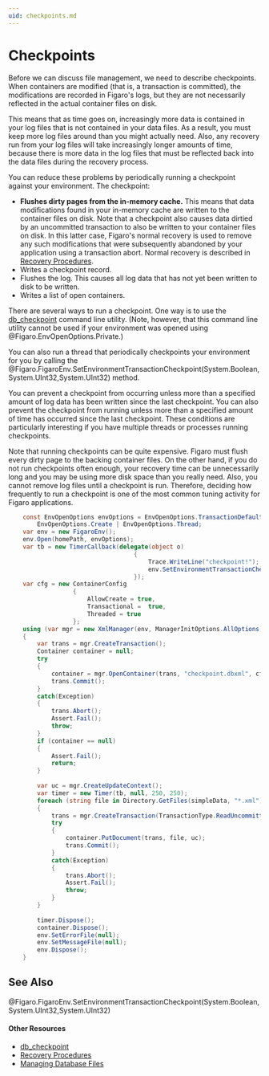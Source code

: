 ```yaml
---
uid: checkpoints.md
---
```


# Checkpoints

Before we can discuss file management, we need to describe checkpoints. When containers are modified (that is, a transaction is committed), the modifications are recorded in Figaro's logs, but they are not necessarily reflected in the actual container files on disk.

This means that as time goes on, increasingly more data is contained in your log files that is not contained in your data files. As a result, you must keep more log files around than you might actually need. Also, any recovery run from your log files will take increasingly longer amounts of time, because there is more data in the log files that must be reflected back into the data files during the recovery process.

You can reduce these problems by periodically running a checkpoint against your environment. The checkpoint:

* **Flushes dirty pages from the in-memory cache.** This means that data modifications found in your in-memory cache are written to the container files on disk. Note that a checkpoint also causes data dirtied by an uncommitted transaction to also be written to your container files on disk. In this latter case, Figaro's normal recovery is used to remove any such modifications that were subsequently abandoned by your application using a transaction abort. Normal recovery is described in [Recovery Procedures](xref:recovery-procedures.md).
* Writes a checkpoint record.
* Flushes the log. This causes all log data that has not yet been written to disk to be written.
* Writes a list of open containers.

There are several ways to run a checkpoint. One way is to use the [db_checkpoint](xref:db_checkpoint.md) command line utility. (Note, however, that this command line utility cannot be used if your environment was opened using @Figaro.EnvOpenOptions.Private.)


You can also run a thread that periodically checkpoints your environment for you by calling the @Figaro.FigaroEnv.SetEnvironmentTransactionCheckpoint(System.Boolean,System.UInt32,System.UInt32) method.


You can prevent a checkpoint from occurring unless more than a specified amount of log data has been written since the last checkpoint. You can also prevent the checkpoint from running unless more than a specified amount of time has occurred since the last checkpoint. These conditions are particularly interesting if you have multiple threads or processes running checkpoints.


Note that running checkpoints can be quite expensive. Figaro must flush every dirty page to the backing container files. On the other hand, if you do not run checkpoints often enough, your recovery time can be unnecessarily long and you may be using more disk space than you really need. Also, you cannot remove log files until a checkpoint is run. Therefore, deciding how frequently to run a checkpoint is one of the most common tuning activity for Figaro applications.



``` C#
	const EnvOpenOptions envOptions = EnvOpenOptions.TransactionDefaults | 
	    EnvOpenOptions.Create | EnvOpenOptions.Thread;
	var env = new FigaroEnv();
	env.Open(homePath, envOptions);
	var tb = new TimerCallback(delegate(object o)
	                               {
	                                   Trace.WriteLine("checkpoint!");
	                                   env.SetEnvironmentTransactionCheckpoint(true, 0, 0);
	                               });
	var cfg = new ContainerConfig
	              {
	                  AllowCreate = true,
	                  Transactional =  true,
	                  Threaded = true
	              };
	using (var mgr = new XmlManager(env, ManagerInitOptions.AllOptions))
	{
	    var trans = mgr.CreateTransaction();
	    Container container = null;
	    try
	    {
	        container = mgr.OpenContainer(trans, "checkpoint.dbxml", cfg);
	        trans.Commit();
	    }
	    catch(Exception)
	    {
	        trans.Abort();
	        Assert.Fail();
	        throw;
	    }
	    if (container == null)
	    {
	        Assert.Fail();
	        return;
	    }
	
	    var uc = mgr.CreateUpdateContext();
	    var timer = new Timer(tb, null, 250, 250);
	    foreach (string file in Directory.GetFiles(simpleData, "*.xml"))
	    {
	        trans = mgr.CreateTransaction(TransactionType.ReadUncommitted);
	        try
	        {
	            container.PutDocument(trans, file, uc);
	            trans.Commit();
	        }
	        catch(Exception)
	        {
	            trans.Abort();
	            Assert.Fail();
	            throw;
	        }
	    }
	
	    timer.Dispose();
	    container.Dispose();
	    env.SetErrorFile(null);
	    env.SetMessageFile(null);
	    env.Dispose();
	}
```


## See Also

@Figaro.FigaroEnv.SetEnvironmentTransactionCheckpoint(System.Boolean,System.UInt32,System.UInt32)

#### Other Resources
* [db_checkpoint](xref:db_checkpoint.md)
* [Recovery Procedures](xref:recovery-procedures.md)
* [Managing Database Files](xref:managing-database-files.md)
